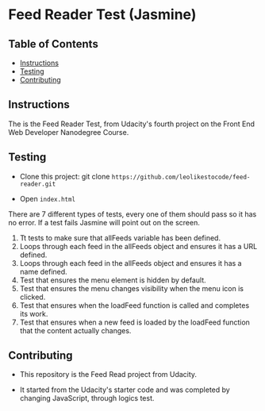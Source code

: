 # Feed Reader Test (Jasmine)

## Table of Contents

- [Instructions](#instructions)
- [Testing](#testing)
- [Contributing](#contributing)

## Instructions

The is the Feed Reader Test, from Udacity's fourth project on the Front End Web Developer Nanodegree Course.


## Testing

* Clone this project: git clone `https://github.com/leolikestocode/feed-reader.git`

* Open `index.html`

There are 7 different types of tests, every one of them should pass so it has no error. If a test fails Jasmine will point out on the screen.

1. Tt tests to make sure that allFeeds variable has been defined.
2. Loops through each feed in the allFeeds object and ensures it has a URL defined.
3. Loops through each feed in the allFeeds object and ensures it has a name defined.
4. Test that ensures the menu element is hidden by default.
5. Test that ensures the menu changes visibility when the menu icon is clicked.
6. Test that ensures when the loadFeed function is called and completes its work.
7. Test that ensures when a new feed is loaded by the loadFeed function that the content actually changes.


## Contributing

* This repository is the Feed Read project from Udacity.

* It started from the Udacity's starter code and was completed by changing JavaScript, through logics test.
